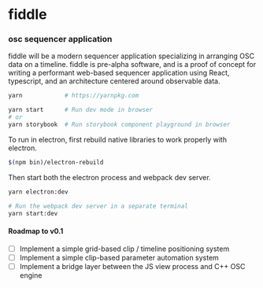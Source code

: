 # fiddle

### osc sequencer application

fiddle will be a modern sequencer application specializing in arranging OSC data on a timeline. fiddle is pre-alpha software, and is a proof of concept for writing a performant web-based sequencer application using React, typescript, and an architecture centered around observable data.

```bash
yarn            # https://yarnpkg.com

yarn start      # Run dev mode in browser
# or
yarn storybook  # Run storybook component playground in browser
```

To run in electron, first rebuild native libraries to work properly with electron.

```bash
$(npm bin)/electron-rebuild
```

Then start both the electron process and webpack dev server.

```bash
yarn electron:dev

# Run the webpack dev server in a separate terminal
yarn start:dev
```

#### Roadmap to v0.1

- [ ] Implement a simple grid-based clip / timeline positioning system
- [ ] Implement a simple clip-based parameter automation system
- [ ] Implement a bridge layer between the JS view process and C++ OSC engine
